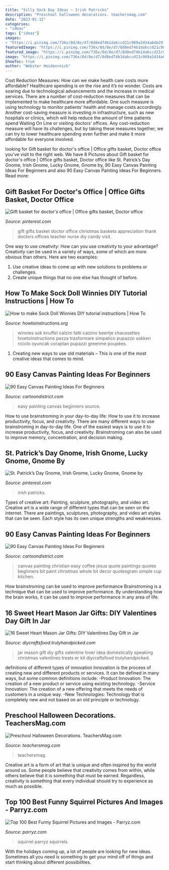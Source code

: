 ```yaml
---
title: "Silly Sock Day Ideas ~ Irish Patricks"
description: "Preschool halloween decorations. teachersmag.com"
date: "2023-01-12"
categories:
- "ideas"
tags: ["ideas"]
images:
- "https://i.pinimg.com/736x/8d/8e/d7/8d8ed74b1dabccd21c989a2d34a64b29--nurse-gifts-teacher-gifts.jpg"
featuredImage: "https://i.pinimg.com/736x/8d/8e/d7/8d8ed74b1dabccd21c989a2d34a64b29--nurse-gifts-teacher-gifts.jpg"
featured_image: "https://i.pinimg.com/736x/8d/8e/d7/8d8ed74b1dabccd21c989a2d34a64b29--nurse-gifts-teacher-gifts.jpg"
image: "https://i.pinimg.com/736x/8d/8e/d7/8d8ed74b1dabccd21c989a2d34a64b29--nurse-gifts-teacher-gifts.jpg"
ShowToc: true
author: "Webster Heidenreich"
---
```



Cost Reduction Measures: How can we make health care costs more affordable?
Healthcare spending is on the rise and it’s no wonder. Costs are soaring due to technological advancements and the increase in medical services. There are a number of cost-reduction measures that can be implemented to make healthcare more affordable. One such measure is using technology to monitor patients’ health and manage costs accordingly. Another cost-saving measure is investing in infrastructure, such as new hospitals or clinics, which will help reduce the amount of time patients spend Waiting On Line or visiting doctors’ offices.
Any cost-reduction measure will have its challenges, but by taking these measures together, we can try to lower healthcare spending even further and make it more affordable for everyone involved.

	

		
looking for Gift basket for doctor&#039;s office | Office gifts basket, Doctor office you've visit to the right web. We have 8 Pictures about Gift basket for doctor&#039;s office | Office gifts basket, Doctor office like St. Patrick’s Day Gnome, Irish Gnome, Lucky Gnome, Gnome by, 90 Easy Canvas Painting Ideas For Beginners and also 90 Easy Canvas Painting Ideas For Beginners. Read more:
		
    
## Gift Basket For Doctor&#039;s Office | Office Gifts Basket, Doctor Office

<img loading=lazy src="https://i.pinimg.com/736x/8d/8e/d7/8d8ed74b1dabccd21c989a2d34a64b29--nurse-gifts-teacher-gifts.jpg" onerror="this.onerror=null;this.src='https://tse3.mm.bing.net/th?id=OIP.cxP-HehwbeXRfXg0EH92jAHaJ4&amp;pid=15.1';" alt="Gift basket for doctor&#039;s office | Office gifts basket, Doctor office">

_Source: pinterest.com_

>gift gifts basket doctor office christmas baskets appreciation thank doctors offices teacher nurse diy candy visit. 

	

One way to use creativity: How can you use creativity to your advantage?
Creativity can be used in a variety of ways, some of which are more obvious than others. Here are two examples: 
1. Use creative ideas to come up with new solutions to problems or challenges.
2. Create unique things that no one else has thought of before.

    
## How To Make Sock Doll Winnies DIY Tutorial Instructions | How To

<img loading=lazy src="https://www.howtoinstructions.org/wp-content/uploads/2013/11/How-to-make-Sock-Doll-Winnies-DIY-tutorial-instructions-thumb.jpg" onerror="this.onerror=null;this.src='https://tse3.mm.bing.net/th?id=OIP.9XIHMebWSrXivTYkWC25aAHaHa&amp;pid=15.1';" alt="How to make Sock Doll Winnies DIY tutorial instructions | How To">

_Source: howtoinstructions.org_

>winnies sok knuffel calzini fatti calzino beertje chaussettes howtoinstructions pezza trasformare simpatico pupazzo sokken riciclo oyuncak coraptan pupazzi greenme poupées. 

	

1. Creating new ways to use old materials – This is one of the most creative ideas that comes to mind.

    
## 90 Easy Canvas Painting Ideas For Beginners

<img loading=lazy src="http://www.cartoondistrict.com/wp-content/uploads/2017/06/Easy-Canvas-Painting-Ideas-For-Beginners12-1.jpg" onerror="this.onerror=null;this.src='https://tse3.mm.bing.net/th?id=OIP.75JHrMYTB54gmcl77lgG1AHaJ4&amp;pid=15.1';" alt="90 Easy Canvas Painting Ideas For Beginners">

_Source: cartoondistrict.com_

>easy painting canvas beginners source. 

	

How to use brainstroming in your day-to-day life: How to use it to increase productivity, focus, and creativity.
There are many different ways to use brainstroming in day-to-day life. One of the easiest ways is to use it to increase productivity, focus, and creativity. Brainstroming can also be used to improve memory, concentration, and decision making.

    
## St. Patrick’s Day Gnome, Irish Gnome, Lucky Gnome, Gnome By

<img loading=lazy src="https://i.pinimg.com/736x/0a/79/b2/0a79b27e6109d2aae5d3704185ee7a2d.jpg" onerror="this.onerror=null;this.src='https://tse1.mm.bing.net/th?id=OIP.2m-Gyh1Xe3rvBYFxGYAb7QHaJ3&amp;pid=15.1';" alt="St. Patrick’s Day Gnome, Irish Gnome, Lucky Gnome, Gnome by">

_Source: pinterest.com_

>irish patricks. 

	

Types of creative art: Painting, sculpture, photography, and video art.
Creative art is a wide range of different types that can be seen on the internet. There are paintings, sculptures, photography, and video art styles that can be seen. Each style has its own unique strengths and weaknesses.

    
## 90 Easy Canvas Painting Ideas For Beginners

<img loading=lazy src="http://www.cartoondistrict.com/wp-content/uploads/2017/06/Easy-Canvas-Painting-Ideas-For-Beginners18-1.jpg" onerror="this.onerror=null;this.src='https://tse3.mm.bing.net/th?id=OIP.Yiii7_mrYuz84EwP6aw7jwHaJ4&amp;pid=15.1';" alt="90 Easy Canvas Painting Ideas For Beginners">

_Source: cartoondistrict.com_

>canvas painting christian easy coffee jesus quote paintings quotes beginners bit paint christmas whole lot decor quotesgram simple cup kitchen. 

	

How brainstroming can be used to improve performance
Brainstroming is a technique that can be used to improve performance. By understanding how the brain works, it can be used to improve performance in any area of life.

    
## 16 Sweet Heart Mason Jar Gifts: DIY Valentines Day Gift In Jar

<img loading=lazy src="https://diycraftsfood.trulyhandpicked.com/wp-content/uploads/2018/01/DIY-kit-Mason-Jar-for-DIY-lover.jpg" onerror="this.onerror=null;this.src='https://tse3.mm.bing.net/th?id=OIP.KD5yB7qrjgXGjMfEuHmLwgHaLH&amp;pid=15.1';" alt="16 Sweet Heart Mason Jar Gifts: DIY Valentines Day Gift in Jar">

_Source: diycraftsfood.trulyhandpicked.com_

>jar mason gift diy gifts valentine lover idea domestically speaking christmas valentines treats er kit diycraftsfood trulyhandpicked. 

	

definitions of different types of innovation
Innovation is the process of creating new and different products or services. It can be defined in many ways, but some common definitions include: 
-Product Innovation: The creation of a new product or service using existing technology.
-Service Innovation: The creation of a new offering that meets the needs of customers in a unique way.
-New Technologies: Technology that is completely new and not based on an old principle or technology.

    
## Preschool Halloween Decorations. TeachersMag.com

<img loading=lazy src="http://teachersmag.com/wp-content/uploads/2019/11/Halloween-Door13-764x1024.jpg" onerror="this.onerror=null;this.src='https://tse1.mm.bing.net/th?id=OIP.Eva9t-nBX41tvgRhYGcNbQHaJ7&amp;pid=15.1';" alt="Preschool Halloween Decorations. TeachersMag.com">

_Source: teachersmag.com_

>teachersmag. 

	

Creative art is a form of art that is unique and often inspired by the world around us. Some people believe that creativity comes from within, while others believe that it is something that must be earned. Regardless, creativity is something that every individual should try to experience as much as possible.

    
## Top 100 Best Funny Squirrel Pictures And Images - Parryz.com

<img loading=lazy src="https://parryz.com/wp-content/uploads/2018/01/Funny-Squirrel-Pictures-51.jpg" onerror="this.onerror=null;this.src='https://tse4.mm.bing.net/th?id=OIP.p-EHqWwnnXTFuYQttxSt6gHaHa&amp;pid=15.1';" alt="Top 100 Best Funny Squirrel Pictures and Images - Parryz.com">

_Source: parryz.com_

>squirrel parryz squirrels. 

	

With the holidays coming up, a lot of people are looking for new ideas. Sometimes all you need is something to get your mind off of things and start thinking about different possibilities. 

